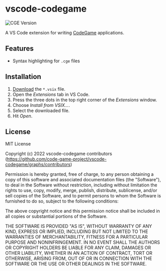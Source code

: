 # vscode-codegame
![CGE Version](https://img.shields.io/badge/CGE-v0.4-green)

A VS Code extension for writing [CodeGame](https://code-game.org) applications.

## Features

- Syntax highlighting for `.cge` files

## Installation

1. [Download](https://github.com/code-game-project/vscode-codegame/releases) the `*.vsix` file.
2. Open the _Extensions_ tab in VS Code.
3. Press the three dots in the top right corner of the _Extensions_ window.
4. Choose _Install from VSIX…_.
5. Select the downloaded file.
6. Hit _Open_.

## License

MIT License

Copyright (c) 2022 vscode-codegame contributors (https://github.com/code-game-project/vscode-codegame/graphs/contributors)

Permission is hereby granted, free of charge, to any person obtaining a copy
of this software and associated documentation files (the "Software"), to deal
in the Software without restriction, including without limitation the rights
to use, copy, modify, merge, publish, distribute, sublicense, and/or sell
copies of the Software, and to permit persons to whom the Software is
furnished to do so, subject to the following conditions:

The above copyright notice and this permission notice shall be included in all
copies or substantial portions of the Software.

THE SOFTWARE IS PROVIDED "AS IS", WITHOUT WARRANTY OF ANY KIND, EXPRESS OR
IMPLIED, INCLUDING BUT NOT LIMITED TO THE WARRANTIES OF MERCHANTABILITY,
FITNESS FOR A PARTICULAR PURPOSE AND NONINFRINGEMENT. IN NO EVENT SHALL THE
AUTHORS OR COPYRIGHT HOLDERS BE LIABLE FOR ANY CLAIM, DAMAGES OR OTHER
LIABILITY, WHETHER IN AN ACTION OF CONTRACT, TORT OR OTHERWISE, ARISING FROM,
OUT OF OR IN CONNECTION WITH THE SOFTWARE OR THE USE OR OTHER DEALINGS IN THE
SOFTWARE.

